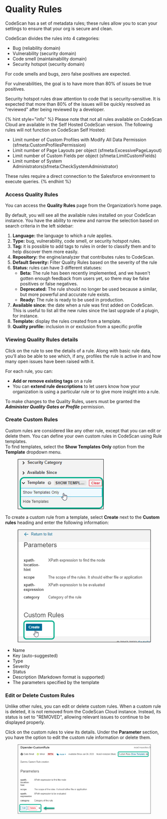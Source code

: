 # Quality Rules

CodeScan has a set of metadata rules; these rules allow you to scan your settings to ensure that your org is secure and clean.

CodeScan divides the rules into 4 categories:

* Bug (reliability domain)
* Vulnerability (security domain)
* Code smell (maintainability domain)
* Security hotspot (security domain)

For code smells and bugs, zero false positives are expected.

For vulnerabilities, the goal is to have more than 80% of issues be true positives.

Security hotspot rules draw attention to code that is security-sensitive. It is expected that more than 80% of the issues will be quickly resolved as "reviewed" after being reviewed by a developer.

{% hint style="info" %}
Please note that not all rules available on CodeScan Cloud are available in the Self Hosted CodeScan version.  The following rules will not function on CodeScan Self Hosted:



* Limit number of Custom Profiles with Modify All Data Permission (sfmeta:CustomProfilesPermission)
* Limit number of Page Layouts per object (sfmeta:ExcessivePageLayout)
* Limit number of Custom Fields per object (sfmeta:LimitCustomFields)
* Limit number of System Administrators(sfmeta:CheckSystemAdministrator)



These rules require a direct connection to the Salesforce environment to execute queries.&#x20;
{% endhint %}



### Access Quality Rules <a href="#access-quality-rules" id="access-quality-rules"></a>

You can access the **Quality Rules** page from the Organization’s home page.

By default, you will see all the available rules installed on your CodeScan instance. You have the ability to review and narrow the selection based on search criteria in the left sidebar:

1. **Language:** the language to which a rule applies.
2. **Type:** bug, vulnerability, code smell, or security hotspot rules.
3. **Tag:** it is possible to add tags to rules in order to classify them and to help discover them more easily.
4. **Repository:** the engine/analyzer that contributes rules to CodeScan.
5. **Default Severity:** Filter Quality Rules based on the severity of the rule
6. **Status:** rules can have 3 different statuses:
   * **Beta:** The rule has been recently implemented, and we haven't gotten enough feedback from users yet, so there may be false positives or false negatives.
   * **Deprecated:** The rule should no longer be used because a similar, but more powerful and accurate rule exists.
   * **Ready:** The rule is ready to be used in production.
7. **Available since:** the date when a rule was first added on CodeScan. This is useful to list all the new rules since the last upgrade of a plugin, for instance.
8. **Template:** display the rules created from a template.
9. **Quality profile:** inclusion in or exclusion from a specific profile

### Viewing Quality Rules details <a href="#viewing-quality-rules-details" id="viewing-quality-rules-details"></a>

Click on the rule to see the details of a rule. Along with basic rule data, you'll also be able to see which, if any, profiles the rule is active in and how many open issues have been raised with it.

For each rule, you can:

* **Add or remove existing tags** on a rule
* You can **extend rule descriptions** to let users know how your organization is using a particular rule or to give more insight into a rule.

To make changes to the Quality Rules, users must be granted the _**Administer Quality Gates or Profile**_ permission.

### Create Custom Rules <a href="#create-custom-rules" id="create-custom-rules"></a>

Custom rules are considered like any other rule, except that you can edit or delete them. You can define your own custom rules in CodeScan using Rule templates.\
To find templates, select the **Show Templates Only** option from the **Template** dropdown menu.

<figure><img src="../../../.gitbook/assets/image (74) (1) (1) (1).png" alt=""><figcaption></figcaption></figure>

To create a custom rule from a template, select **Create** next to the **Custom rules** heading and enter the following information:

<figure><img src="../../../.gitbook/assets/image (75) (1) (1) (1).png" alt=""><figcaption></figcaption></figure>

* Name
* Key (auto-suggested)
* Type
* Severity
* Status
* Description (Markdown format is supported)
* The parameters specified by the template

### Edit or Delete Custom Rules <a href="#edit-or-delete-custom-rules" id="edit-or-delete-custom-rules"></a>

Unlike other rules, you can edit or delete custom rules. When a custom rule is deleted, it is not removed from the CodeScan Cloud instance. Instead, its status is set to "REMOVED", allowing relevant issues to continue to be displayed properly.

Click on the custom rules to view its details. Under the **Parameter** section, you have the option to edit the custom rule information or delete them.

<figure><img src="../../../.gitbook/assets/image (76) (1) (1) (1).png" alt=""><figcaption></figcaption></figure>

